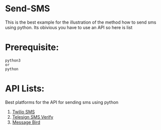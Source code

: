 # Send-SMS
This is the best example for the illustration of the method how to send sms using python. Its obivious you have to use an API so here is list 
# Prerequisite:
    python3
    or 
    python

# API Lists:
  Best platforms for the API for sending sms using python
  1. <a href="https://rapidapi.com/twilio/api/twilio-sms">Twilio SMS</a>
  2. <a href="https://rapidapi.com/telesign/api/telesign-sms-verify"> Telesign SMS Verify</a>
  3. <a href="https://rapidapi.com/messagebird/api/sms-gateway">Message Bird</a>
